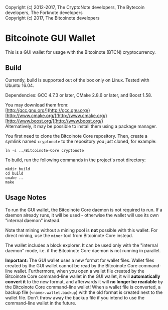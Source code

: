 Copyright (c) 2012-2017, The CryptoNote developers, The Bytecoin developers, The Forknote developers  
Copyright (c) 2017, The Bitcoinote developers

# Bitcoinote GUI Wallet

This is a GUI wallet for usage with the Bitcoinote (BTCN) cryptocurrency.

## Build

Currently, build is supported out of the box only on Linux. Tested with Ubuntu 16.04.

Dependencies: GCC 4.7.3 or later, CMake 2.8.6 or later, and Boost 1.58.

You may download them from:  
[http://gcc.gnu.org/](http://gcc.gnu.org/)  
[http://www.cmake.org/](http://www.cmake.org/)  
[http://www.boost.org/](http://www.boost.org/)  
Alternatively, it may be possible to install them using a package manager.

You first need to clone the Bitcoinote Core repository. Then, create a symlink named `cryptonote` to the repository you just cloned, for example:

```
ln -s ../Bitcoinote-Core cryptonote
```

To build, run the following commands in the project's root directory:

```
mkdir build
cd build
cmake ..
make
```

## Usage Notes

To run the GUI wallet, the Bitcoinote Core daemon is not required to run. If a daemon already runs, it will be used - otherwise the wallet will use its own "internal daemon" instead.

Note that mining without a mining pool is **not** possible with this wallet. For direct mining, use the `miner` tool from Bitcoinote Core instead.

The wallet includes a block explorer. It can be used only with the "internal daemon" mode, i.e. if the Bitcoinote Core daemon is not running in parallel.

**Important:** The GUI wallet uses a new format for wallet files. Wallet files created by the GUI wallet cannot be read by the Bitcoinote Core command-line wallet. Furthermore, when you open a wallet file created by the Bitcoinote Core command-line wallet in the GUI wallet, it will **automatically convert it** to the new format, and afterwards it will **no longer be readable** by the Bitcoinote Core command-line wallet! When a wallet file is converted, a backup file (`<name>.wallet.backup`) with the old format is created next to the wallet file. Don't throw away the backup file if you intend to use the command-line wallet in the future.
